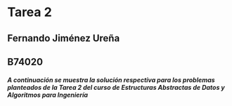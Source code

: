 # Tarea 2

## Fernando Jiménez Ureña
## B74020

##### A continuación se muestra la solución respectiva para los problemas planteados de la Tarea 2 del curso de Estructuras Abstractas de Datos y Algoritmos para Ingeniería